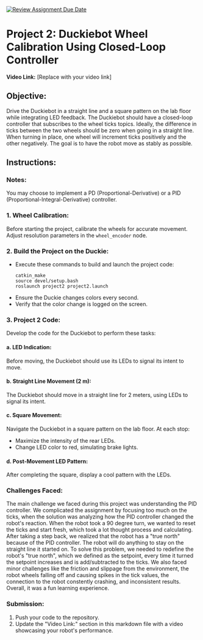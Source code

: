 [![Review Assignment Due Date](https://classroom.github.com/assets/deadline-readme-button-24ddc0f5d75046c5622901739e7c5dd533143b0c8e959d652212380cedb1ea36.svg)](https://classroom.github.com/a/b-DAApyw)
# Project 2: Duckiebot Wheel Calibration Using Closed-Loop Controller

**Video Link:** [Replace with your video link]

## Objective:
Drive the Duckiebot in a straight line and a square pattern on the lab floor while integrating LED feedback. The Duckiebot should have a closed-loop controller that subscribes to the wheel ticks topics. Ideally, the difference in ticks between the two wheels should be zero when going in a straight line. When turning in place, one wheel will increment ticks positively and the other negatively. The goal is to have the robot move as stably as possible.

## Instructions:

### Notes:
You may choose to implement a PD (Proportional-Derivative) or a PID (Proportional-Integral-Derivative) controller. 

### 1. Wheel Calibration:
Before starting the project, calibrate the wheels for accurate movement. Adjust resolution parameters in the `wheel_encoder` node.

### 2. Build the Project on the Duckie:
- Execute these commands to build and launch the project code:
    ```
    catkin_make
    source devel/setup.bash
    roslaunch project2 project2.launch
    ```
- Ensure the Duckie changes colors every second.
- Verify that the color change is logged on the screen.

### 3. Project 2 Code:
Develop the code for the Duckiebot to perform these tasks:

#### a. LED Indication:
Before moving, the Duckiebot should use its LEDs to signal its intent to move.

#### b. Straight Line Movement (2 m):
The Duckiebot should move in a straight line for 2 meters, using LEDs to signal its intent.

#### c. Square Movement:
Navigate the Duckiebot in a square pattern on the lab floor. At each stop:
- Maximize the intensity of the rear LEDs.
- Change LED color to red, simulating brake lights.

#### d. Post-Movement LED Pattern:
After completing the square, display a cool pattern with the LEDs.

### Challenges Faced:
The main challenge we faced during this project was understanding the PID controller. We complicated the assignment by focusing too much on the ticks, when the solution was analyzing how the PID controller changed the robot's reaction. When the robot took a 90 degree turn, we wanted to reset the ticks and start fresh, which took a lot thought process and calculating. After taking a step back, we realized that the robot has a "true north" because of the PID controller. The robot will do anything to stay on the straight line it started on. To solve this problem, we needed to redefine the robot's "true north", which we defined as the setpoint, every time it turned the setpoint increases and is add/subtracted to the ticks. We also faced minor challenges like the friction and slippage from the environment, the robot wheels falling off and causing spikes in the tick values, the connection to the robot constently crashing, and inconsistent results. Overall, it was a fun learning experience.

### Submission:

1. Push your code to the repository.
2. Update the "Video Link:" section in this markdown file with a video showcasing your robot's performance.
